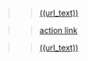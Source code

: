 >>[((url_text))](https://www.youtube.com/watch?v=((yt_video_id)))

>>[action link](((url)))

>>[((url_text))](((url)))
